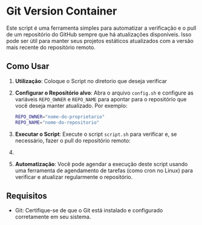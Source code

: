 # Git Version Container

Este script é uma ferramenta simples para automatizar a verificação e o pull de um repositório do GitHub sempre que há atualizações disponíveis. Isso pode ser útil para manter seus projetos estáticos atualizados com a versão mais recente do repositório remoto.

## Como Usar

1. **Utilização**: Coloque o Script no diretorio que deseja verificar

2. **Configurar o Repositório alvo**: Abra o arquivo `config.sh` e configure as variáveis `REPO_OWNER` e `REPO_NAME` para apontar para o repositório que você deseja manter atualizado. Por exemplo:

   ```bash
   REPO_OWNER="nome-do-proprietario"
   REPO_NAME="nome-do-repositorio"
   ```

3. **Executar o Script**: Execute o script `script.sh` para verificar e, se necessário, fazer o pull do repositório remoto:
4. 

5. **Automatização**: Você pode agendar a execução deste script usando uma ferramenta de agendamento de tarefas (como cron no Linux) para verificar e atualizar regularmente o repositório.

## Requisitos

- Git: Certifique-se de que o Git está instalado e configurado corretamente em seu sistema.
